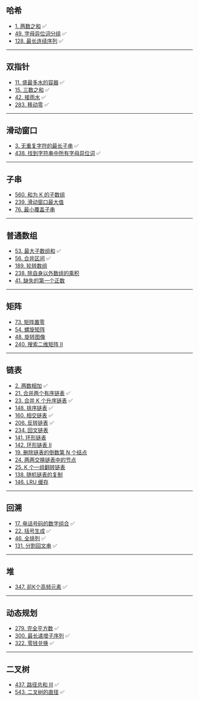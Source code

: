 ## 哈希
- [1. 两数之和](https://github.com/cherry77-cloud/Rookie2025_03/blob/main/group_01/twoSum.cpp) ✅
- [49. 字母异位词分组](https://github.com/cherry77-cloud/Rookie2025_03/blob/main/week_01/groupAnagrams.md) ✅
- [128. 最长连续序列](https://github.com/cherry77-cloud/Rookie2025_03/blob/main/week_01/longestConsecutive.md) ✅

---

## 双指针
- [11. 盛最多水的容器](https://github.com/cherry77-cloud/Rookie2025_03/blob/main/week_01/maxArea.md) ✅
- [15. 三数之和](https://github.com/cherry77-cloud/Rookie2025_03/blob/main/week_01/threeSum.md) ✅
- [42. 接雨水](https://github.com/cherry77-cloud/Rookie2025_03/blob/main/week_01/trap.md) ✅
- [283. 移动零](https://github.com/cherry77-cloud/Rookie2025_03/blob/main/week_01/moveZeroes.md) ✅

---

## 滑动窗口
- [3. 无重复字符的最长子串](https://github.com/cherry77-cloud/Rookie2025_03/blob/main/week_02/lengthOfLongestSubstring.md) ✅
- [438. 找到字符串中所有字母异位词](https://github.com/cherry77-cloud/Rookie2025_03/blob/main/week_02/findAnagrams.md) ✅

---

## 子串
- [560. 和为 K 的子数组](https://leetcode.cn/problems/subarray-sum-equals-k/)
- [239. 滑动窗口最大值](https://leetcode.cn/problems/sliding-window-maximum/)
- [76. 最小覆盖子串](https://leetcode.cn/problems/minimum-window-substring/)

---

## 普通数组
- [53. 最大子数组和](https://github.com/cherry77-cloud/Rookie2025_03/blob/main/week_02/maxSubArray.md) ✅
- [56. 合并区间](https://github.com/cherry77-cloud/Rookie2025_03/blob/main/week_02/merge.md) ✅
- [189. 轮转数组](https://leetcode.cn/problems/rotate-array/)
- [238. 除自身以外数组的乘积](https://leetcode.cn/problems/product-of-array-except-self/)
- [41. 缺失的第一个正数](https://leetcode.cn/problems/first-missing-positive/)

---

## 矩阵
- [73. 矩阵置零](https://leetcode.cn/problems/set-matrix-zeroes/)
- [54. 螺旋矩阵](https://leetcode.cn/problems/spiral-matrix/)
- [48. 旋转图像](https://leetcode.cn/problems/rotate-image/)
- [240. 搜索二维矩阵 II](https://leetcode.cn/problems/search-a-2d-matrix-ii/)

---

## 链表
- [2. 两数相加](https://github.com/cherry77-cloud/Rookie2025_03/blob/main/week_06/addTwoNumbers.md) ✅
- [21. 合并两个有序链表](https://github.com/cherry77-cloud/Rookie2025_03/blob/main/week_08/mergeTwoLists.md) ✅
- [23. 合并 K 个升序链表](https://github.com/cherry77-cloud/Rookie2025_03/blob/main/week_13/mergeKLists.md) ✅
- [148. 排序链表](https://github.com/cherry77-cloud/Rookie2025_03/blob/main/week_13/sortList.md) ✅
- [160. 相交链表](https://github.com/cherry77-cloud/Rookie2025_03/blob/main/week_06/getIntersectionNode.md) ✅
- [206. 反转链表](https://github.com/cherry77-cloud/Rookie2025_03/blob/main/week_06/reverseList.md) ✅
- [234. 回文链表](https://leetcode.cn/problems/palindrome-linked-list/)
- [141. 环形链表](https://leetcode.cn/problems/linked-list-cycle/)
- [142. 环形链表 II](https://leetcode.cn/problems/linked-list-cycle-ii/)
- [19. 删除链表的倒数第 N 个结点](https://leetcode.cn/problems/remove-nth-node-from-end-of-list/)
- [24. 两两交换链表中的节点](https://leetcode.cn/problems/swap-nodes-in-pairs/)
- [25. K 个一组翻转链表](https://leetcode.cn/problems/reverse-nodes-in-k-group/)
- [138. 随机链表的复制](https://leetcode.cn/problems/copy-list-with-random-pointer/)
- [146. LRU 缓存](https://leetcode.cn/problems/lru-cache/)

---

## 回溯
- [17. 电话号码的数字组合](https://github.com/cherry77-cloud/Rookie2025_03/blob/main/week_12/letterCombinations.md) ✅
- [22. 括号生成](https://github.com/cherry77-cloud/Rookie2025_03/blob/main/week_07/generateParenthesis.md) ✅
- [46. 全排列](https://github.com/cherry77-cloud/Rookie2025_03/blob/main/week_09/permute.md) ✅
- [131. 分割回文串](https://github.com/cherry77-cloud/Rookie2025_03/blob/main/week_11/partition.md) ✅

---

## 堆

- [347. 前K个高频元素](https://github.com/cherry77-cloud/Rookie2025_03/blob/main/week_13/topKFrequent.md) ✅

---

## 动态规划

- [279. 完全平方数](https://github.com/cherry77-cloud/Rookie2025_03/blob/main/week_06/numSquares.md) ✅
- [300. 最长递增子序列](https://github.com/cherry77-cloud/Rookie2025_03/blob/main/week_05/lengthOfLIS.md) ✅
- [322. 零钱兑换](https://github.com/cherry77-cloud/Rookie2025_03/blob/main/week_09/coinChange.md) ✅

---

## 二叉树
- [437. 路径总和 III](https://github.com/cherry77-cloud/Rookie2025_03/blob/main/week_13/pathSum.md) ✅
- [543. 二叉树的直径](https://github.com/cherry77-cloud/Rookie2025_03/blob/main/week_11/diameterOfBinaryTree.md) ✅
